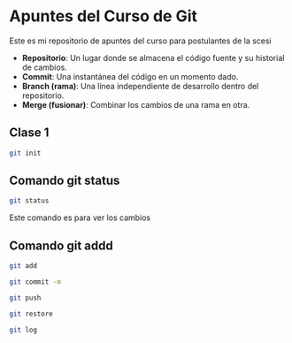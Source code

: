 # Apuntes del Curso de Git

Este es mi repositorio de apuntes del curso para postulantes de la scesi

- **Repositorio**: Un lugar donde se almacena el código fuente y su historial de cambios.
- **Commit**: Una instantánea del código en un momento dado.
- **Branch (rama)**: Una línea independiente de desarrollo dentro del repositorio.
- **Merge (fusionar)**: Combinar los cambios de una rama en otra.

## Clase 1



```bash
git init 
```

## Comando git status
```bash
git status
``` 
Este comando es para ver los cambios 
## Comando git addd
```bash
git add
```
```bash
git commit -m
```
```bash
git push
```
```bash
git restore  
```
```bash
git log 
```


